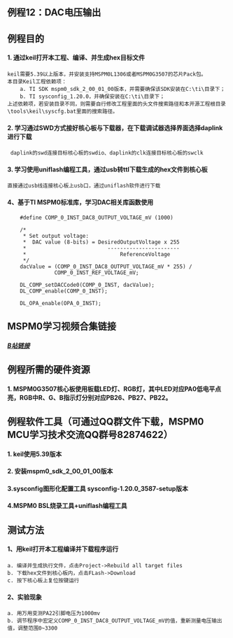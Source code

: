 ## 例程12：DAC电压输出

## 例程目的
#### 1. 通过keil打开本工程、编译、并生成hex目标文件

```
keil需要5.39以上版本，并安装支持MSPM0L1306或者MSPM0G3507的芯片Pack包。  
本目录Keil工程依赖项：  
	a. TI SDK mspm0_sdk_2_00_01_00版本，并需要确保该SDK安装在C:\ti\目录下；  
	b. TI sysconfig_1.20.0，并确保安装在C:\ti\目录下；  
上述依赖项，若安装目录不同，则需要自行修改工程里面的头文件搜索路径和本开源工程根目录\tools\keil\syscfg.bat里面的搜索路径。  
```

#### 2. 学习通过SWD方式接好核心板与下载器，在下载调试器选择界面选择daplink进行下载

```
 daplink的swd连接目标核心板的swdio、daplink的clk连接目标核心板的swclk
```

#### 3. 学习使用uniflash编程工具，通过usb转ttl下载生成的hex文件到核心板
	直接通过usb线连接核心板上usb口，通过uniflash软件进行下载

#### 4、基于TI MSPM0标准库，学习DAC相关库函数使用

```
    #define COMP_0_INST_DAC8_OUTPUT_VOLTAGE_mV (1000)
    
    /*
     * Set output voltage:
     *  DAC value (8-bits) = DesiredOutputVoltage x 255
     *                          -----------------------
     *                              ReferenceVoltage
     */
    dacValue = (COMP_0_INST_DAC8_OUTPUT_VOLTAGE_mV * 255) /
               COMP_0_INST_REF_VOLTAGE_mV;

    DL_COMP_setDACCode0(COMP_0_INST, dacValue);
    DL_COMP_enable(COMP_0_INST);

    DL_OPA_enable(OPA_0_INST);
```

## MSPM0学习视频合集链接

##### [B站链接](https://www.bilibili.com/video/BV1Ei421Q7n9/)



## 例程所需的硬件资源
#### 1. MSPM0G3507核心板使用板载LED灯、RGB灯，其中LED对应PA0低电平点亮，RGB中R、G、B指示灯分别对应PB26、PB27、PB22。

 

## 例程软件工具（可通过QQ群文件下载，MSPM0 MCU学习技术交流QQ群号82874622）
#### 1. keil使用5.39版本
#### 2. 安装mspm0_sdk_2_00_01_00版本

#### 3.sysconfig图形化配置工具 sysconfig-1.20.0_3587-setup版本

#### 4.MSPM0 BSL烧录工具+uniflash编程工具



## 测试方法
#### 1、用keil打开本工程编译并下载程序运行
    a. 编译并生成执行文件，点击Project->Rebuild all target files  
    b. 下载hex文件到核心板内，点击FLash->Download
    c. 按下核心板上复位按键运行
#### 2、实验现象

```
a. 用万用变测PA22引脚电压为1000mv
b. 调节程序中宏定义COMP_0_INST_DAC8_OUTPUT_VOLTAGE_mV的值，重新测量电压输出值，调整范围0~3300
```

